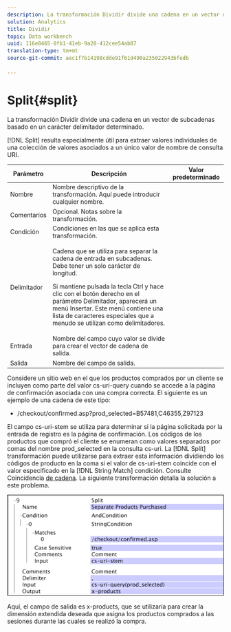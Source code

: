 ```yaml
---
description: La transformación Dividir divide una cadena en un vector de subcadenas basado en un carácter delimitador determinado.
solution: Analytics
title: Dividir
topic: Data workbench
uuid: 116e8465-8fb1-41eb-9a28-412cee54ab87
translation-type: tm+mt
source-git-commit: aec1f7b14198cdde91f61d490a235022943bfedb

---
```



# Split{#split}

La transformación Dividir divide una cadena en un vector de subcadenas basado en un carácter delimitador determinado.

[!DNL Split] resulta especialmente útil para extraer valores individuales de una colección de valores asociados a un único valor de nombre de consulta URI.

<table id="table_C97DA4E45DA844FAB8D61AABA22FF809"> 
 <thead> 
  <tr> 
   <th colname="col1" class="entry"> Parámetro </th> 
   <th colname="col2" class="entry"> Descripción </th> 
   <th colname="col3" class="entry"> Valor predeterminado </th> 
  </tr> 
 </thead>
 <tbody> 
  <tr> 
   <td colname="col1"> Nombre </td> 
   <td colname="col2"> Nombre descriptivo de la transformación. Aquí puede introducir cualquier nombre. </td> 
   <td colname="col3"> </td> 
  </tr> 
  <tr> 
   <td colname="col1"> Comentarios </td> 
   <td colname="col2"> Opcional. Notas sobre la transformación. </td> 
   <td colname="col3"> </td> 
  </tr> 
  <tr> 
   <td colname="col1"> Condición </td> 
   <td colname="col2"> Condiciones en las que se aplica esta transformación. </td> 
   <td colname="col3"> </td> 
  </tr> 
  <tr> 
   <td colname="col1"> Delimitador </td> 
   <td colname="col2"> <p>Cadena que se utiliza para separar la cadena de entrada en subcadenas. Debe tener un solo carácter de longitud. </p> <p> Si mantiene pulsada la tecla Ctrl y hace clic con el botón derecho en el parámetro Delimitador, aparecerá un menú Insertar. Este menú contiene una lista de caracteres especiales que a menudo se utilizan como delimitadores. </p> </td> 
   <td colname="col3"> </td> 
  </tr> 
  <tr> 
   <td colname="col1"> Entrada </td> 
   <td colname="col2"> Nombre del campo cuyo valor se divide para crear el vector de cadena de salida. </td> 
   <td colname="col3"> </td> 
  </tr> 
  <tr> 
   <td colname="col1"> Salida </td> 
   <td colname="col2"> Nombre del campo de salida. </td> 
   <td colname="col3"> </td> 
  </tr> 
 </tbody> 
</table>

Considere un sitio web en el que los productos comprados por un cliente se incluyen como parte del valor cs-uri-query cuando se accede a la página de confirmación asociada con una compra correcta. El siguiente es un ejemplo de una cadena de este tipo:

* /checkout/confirmed.asp?prod_selected=B57481,C46355,Z97123

El campo cs-uri-stem se utiliza para determinar si la página solicitada por la entrada de registro es la página de confirmación. Los códigos de los productos que compró el cliente se enumeran como valores separados por comas del nombre prod_selected en la consulta cs-uri. La [!DNL Split] transformación puede utilizarse para extraer esta información dividiendo los códigos de producto en la coma si el valor de cs-uri-stem coincide con el valor especificado en la [!DNL String Match] condición. Consulte Coincidencia [de cadena](../../../../../home/c-dataset-const-proc/c-conditions/c-test-ops/c-test-op-con.md#section-f8d132085c6b4500bfbe4515b848142f). La siguiente transformación detalla la solución a este problema.

![](assets/cfg_TransformationType_Split.png)

Aquí, el campo de salida es x-products, que se utilizaría para crear la dimensión extendida deseada que asigna los productos comprados a las sesiones durante las cuales se realizó la compra.
